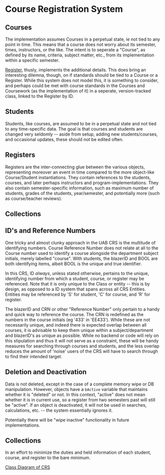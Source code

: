# Course Registration System


## Courses
The implementation assumes Courses in a perpetual state, ie not tied to any point in time. This means that a course does not worry about its semester, times, instructors, or the like. The intent is to seperate a "Course", as defined by its name, criteria, subject matter, etc., from its implementation within a specific semester.

[Register](#registers), thusly, implements the additional details. This does bring an interesting dilemna, though, on if standards should be tied to a Course or a Register. While this system does not model this, it is something to consider, and perhaps could be met with course standards in the Courses and Coursework (as the implementation of it) in a seperate, version-tracked class, linked to the Register by ID.

## Students
Students, like courses, are assumed to be in a perpetual state and not tied to any time-specific data. The goal is that courses and students are changed very seldomly -- aside from setup, adding new students/courses, and occasional updates, these should not be edited often.

## Registers
Registers are the inter-connecting glue between the various objects, representing moreover an event in time compared to the more object-like Course/Student instantiations. They contain references to the students, courses, and later perhaps instructors and program-implementations. They also contain semester-specific information, such as maximum number of students, grades of the students, year/semester, and potentially more (such as course/teacher reviews).

## Collections

## ID's and Reference Numbers
One tricky and almost clunky approach in the UAB CRS is the multitude of identifying numbers. Course Reference Number does not relate at all to the Course number used to identify a course alongside the department subject initials, merely labelled "course". With students, the blazerID and BOOL are both identifying items, albeit BOOL is the unique and true identifier. 

In this CRS, ID *always*, unless stated otherwise, pertains to the unique, identifying number from which a student, course, or register may be referenced. Note that it is only unique to the Class or entity -- this is by design, as opposed to a ID system that spans across all CRS Entities. Entities may be referenced by 'S' for student, 'C' for course, and 'R' for register.

The blazerID and CRN or other "Reference Number" only pertain to a handy and quick way to reference the course. The CRN is redefined as the numbers in the course initials (eg '433' in 'EE433'). While these are not necessarily unique, and indeed there is expected overlap between all courses, it is advisable to keep them unique within a subject/department and blazerID's as unique as possible. While no backend or code will rely on this stipulation and thus it will not serve as a constraint, these will be handy measures for searching through courses and students, and the less overlap reduces the amount of 'noise' users of the CRS will have to search through to find their intended target.

## Deletion and Deactivation
Data is not deleted, except in the case of a complete memory wipe or DB manipulation. However, objects have a `bActive` variable that maintains whether it is "deleted" or not. In this context, "active" does not mean whether it is in current use, so a register from two semesters past will still be "active". If an object is deactivated, it will not be used in searches, calculations, etc. -- the system essentially ignores it.

Potentially there will be "wipe inactive" functionality in future implementations.

## Collections
In an effort to minimize the duties and held information of each student, course, and register to the bare minimum.

[Class Diagram of CRS](ClassDiagram.png)